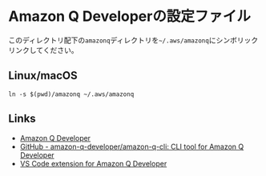 # Amazon Q Developerの設定ファイル

このディレクトリ配下の`amazonq`ディレクトリを`~/.aws/amazonq`にシンボリックリンクしてください。

## Linux/macOS

```shell
ln -s $(pwd)/amazonq ~/.aws/amazonq
```

## Links

- [Amazon Q Developer](https://developer.amazon.com/ja-jp/amazon-q)
- [GitHub - amazon-q-developer/amazon-q-cli: CLI tool for Amazon Q Developer](https://github.com/aws/amazon-q-developer-cli/tree/main)
- [VS Code extension for Amazon Q Developer](https://marketplace.visualstudio.com/items?itemName=AmazonWebServices.amazon-q-vscode)
